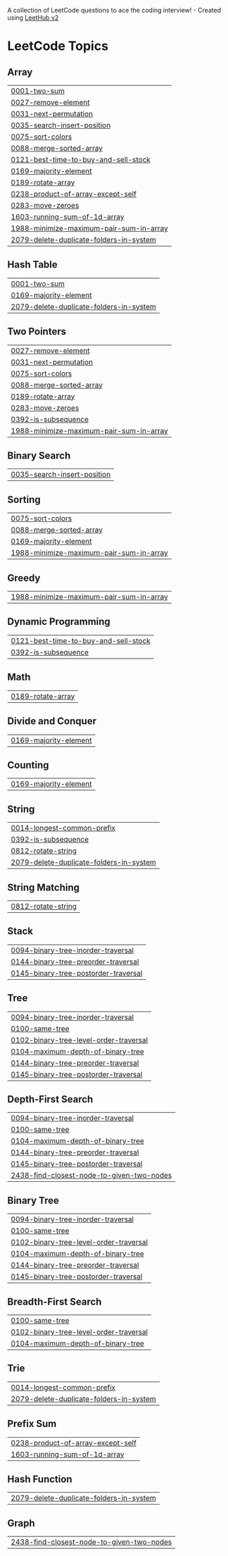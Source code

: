 A collection of LeetCode questions to ace the coding interview! - Created using [LeetHub v2](https://github.com/arunbhardwaj/LeetHub-2.0)
<!---LeetCode Topics Start-->
# LeetCode Topics
## Array
|  |
| ------- |
| [0001-two-sum](https://github.com/khomathi1085/DSA/tree/master/0001-two-sum) |
| [0027-remove-element](https://github.com/khomathi1085/DSA/tree/master/0027-remove-element) |
| [0031-next-permutation](https://github.com/khomathi1085/DSA/tree/master/0031-next-permutation) |
| [0035-search-insert-position](https://github.com/khomathi1085/DSA/tree/master/0035-search-insert-position) |
| [0075-sort-colors](https://github.com/khomathi1085/DSA/tree/master/0075-sort-colors) |
| [0088-merge-sorted-array](https://github.com/khomathi1085/DSA/tree/master/0088-merge-sorted-array) |
| [0121-best-time-to-buy-and-sell-stock](https://github.com/khomathi1085/DSA/tree/master/0121-best-time-to-buy-and-sell-stock) |
| [0169-majority-element](https://github.com/khomathi1085/DSA/tree/master/0169-majority-element) |
| [0189-rotate-array](https://github.com/khomathi1085/DSA/tree/master/0189-rotate-array) |
| [0238-product-of-array-except-self](https://github.com/khomathi1085/DSA/tree/master/0238-product-of-array-except-self) |
| [0283-move-zeroes](https://github.com/khomathi1085/DSA/tree/master/0283-move-zeroes) |
| [1603-running-sum-of-1d-array](https://github.com/khomathi1085/DSA/tree/master/1603-running-sum-of-1d-array) |
| [1988-minimize-maximum-pair-sum-in-array](https://github.com/khomathi1085/DSA/tree/master/1988-minimize-maximum-pair-sum-in-array) |
| [2079-delete-duplicate-folders-in-system](https://github.com/khomathi1085/DSA/tree/master/2079-delete-duplicate-folders-in-system) |
## Hash Table
|  |
| ------- |
| [0001-two-sum](https://github.com/khomathi1085/DSA/tree/master/0001-two-sum) |
| [0169-majority-element](https://github.com/khomathi1085/DSA/tree/master/0169-majority-element) |
| [2079-delete-duplicate-folders-in-system](https://github.com/khomathi1085/DSA/tree/master/2079-delete-duplicate-folders-in-system) |
## Two Pointers
|  |
| ------- |
| [0027-remove-element](https://github.com/khomathi1085/DSA/tree/master/0027-remove-element) |
| [0031-next-permutation](https://github.com/khomathi1085/DSA/tree/master/0031-next-permutation) |
| [0075-sort-colors](https://github.com/khomathi1085/DSA/tree/master/0075-sort-colors) |
| [0088-merge-sorted-array](https://github.com/khomathi1085/DSA/tree/master/0088-merge-sorted-array) |
| [0189-rotate-array](https://github.com/khomathi1085/DSA/tree/master/0189-rotate-array) |
| [0283-move-zeroes](https://github.com/khomathi1085/DSA/tree/master/0283-move-zeroes) |
| [0392-is-subsequence](https://github.com/khomathi1085/DSA/tree/master/0392-is-subsequence) |
| [1988-minimize-maximum-pair-sum-in-array](https://github.com/khomathi1085/DSA/tree/master/1988-minimize-maximum-pair-sum-in-array) |
## Binary Search
|  |
| ------- |
| [0035-search-insert-position](https://github.com/khomathi1085/DSA/tree/master/0035-search-insert-position) |
## Sorting
|  |
| ------- |
| [0075-sort-colors](https://github.com/khomathi1085/DSA/tree/master/0075-sort-colors) |
| [0088-merge-sorted-array](https://github.com/khomathi1085/DSA/tree/master/0088-merge-sorted-array) |
| [0169-majority-element](https://github.com/khomathi1085/DSA/tree/master/0169-majority-element) |
| [1988-minimize-maximum-pair-sum-in-array](https://github.com/khomathi1085/DSA/tree/master/1988-minimize-maximum-pair-sum-in-array) |
## Greedy
|  |
| ------- |
| [1988-minimize-maximum-pair-sum-in-array](https://github.com/khomathi1085/DSA/tree/master/1988-minimize-maximum-pair-sum-in-array) |
## Dynamic Programming
|  |
| ------- |
| [0121-best-time-to-buy-and-sell-stock](https://github.com/khomathi1085/DSA/tree/master/0121-best-time-to-buy-and-sell-stock) |
| [0392-is-subsequence](https://github.com/khomathi1085/DSA/tree/master/0392-is-subsequence) |
## Math
|  |
| ------- |
| [0189-rotate-array](https://github.com/khomathi1085/DSA/tree/master/0189-rotate-array) |
## Divide and Conquer
|  |
| ------- |
| [0169-majority-element](https://github.com/khomathi1085/DSA/tree/master/0169-majority-element) |
## Counting
|  |
| ------- |
| [0169-majority-element](https://github.com/khomathi1085/DSA/tree/master/0169-majority-element) |
## String
|  |
| ------- |
| [0014-longest-common-prefix](https://github.com/khomathi1085/DSA/tree/master/0014-longest-common-prefix) |
| [0392-is-subsequence](https://github.com/khomathi1085/DSA/tree/master/0392-is-subsequence) |
| [0812-rotate-string](https://github.com/khomathi1085/DSA/tree/master/0812-rotate-string) |
| [2079-delete-duplicate-folders-in-system](https://github.com/khomathi1085/DSA/tree/master/2079-delete-duplicate-folders-in-system) |
## String Matching
|  |
| ------- |
| [0812-rotate-string](https://github.com/khomathi1085/DSA/tree/master/0812-rotate-string) |
## Stack
|  |
| ------- |
| [0094-binary-tree-inorder-traversal](https://github.com/khomathi1085/DSA/tree/master/0094-binary-tree-inorder-traversal) |
| [0144-binary-tree-preorder-traversal](https://github.com/khomathi1085/DSA/tree/master/0144-binary-tree-preorder-traversal) |
| [0145-binary-tree-postorder-traversal](https://github.com/khomathi1085/DSA/tree/master/0145-binary-tree-postorder-traversal) |
## Tree
|  |
| ------- |
| [0094-binary-tree-inorder-traversal](https://github.com/khomathi1085/DSA/tree/master/0094-binary-tree-inorder-traversal) |
| [0100-same-tree](https://github.com/khomathi1085/DSA/tree/master/0100-same-tree) |
| [0102-binary-tree-level-order-traversal](https://github.com/khomathi1085/DSA/tree/master/0102-binary-tree-level-order-traversal) |
| [0104-maximum-depth-of-binary-tree](https://github.com/khomathi1085/DSA/tree/master/0104-maximum-depth-of-binary-tree) |
| [0144-binary-tree-preorder-traversal](https://github.com/khomathi1085/DSA/tree/master/0144-binary-tree-preorder-traversal) |
| [0145-binary-tree-postorder-traversal](https://github.com/khomathi1085/DSA/tree/master/0145-binary-tree-postorder-traversal) |
## Depth-First Search
|  |
| ------- |
| [0094-binary-tree-inorder-traversal](https://github.com/khomathi1085/DSA/tree/master/0094-binary-tree-inorder-traversal) |
| [0100-same-tree](https://github.com/khomathi1085/DSA/tree/master/0100-same-tree) |
| [0104-maximum-depth-of-binary-tree](https://github.com/khomathi1085/DSA/tree/master/0104-maximum-depth-of-binary-tree) |
| [0144-binary-tree-preorder-traversal](https://github.com/khomathi1085/DSA/tree/master/0144-binary-tree-preorder-traversal) |
| [0145-binary-tree-postorder-traversal](https://github.com/khomathi1085/DSA/tree/master/0145-binary-tree-postorder-traversal) |
| [2438-find-closest-node-to-given-two-nodes](https://github.com/khomathi1085/DSA/tree/master/2438-find-closest-node-to-given-two-nodes) |
## Binary Tree
|  |
| ------- |
| [0094-binary-tree-inorder-traversal](https://github.com/khomathi1085/DSA/tree/master/0094-binary-tree-inorder-traversal) |
| [0100-same-tree](https://github.com/khomathi1085/DSA/tree/master/0100-same-tree) |
| [0102-binary-tree-level-order-traversal](https://github.com/khomathi1085/DSA/tree/master/0102-binary-tree-level-order-traversal) |
| [0104-maximum-depth-of-binary-tree](https://github.com/khomathi1085/DSA/tree/master/0104-maximum-depth-of-binary-tree) |
| [0144-binary-tree-preorder-traversal](https://github.com/khomathi1085/DSA/tree/master/0144-binary-tree-preorder-traversal) |
| [0145-binary-tree-postorder-traversal](https://github.com/khomathi1085/DSA/tree/master/0145-binary-tree-postorder-traversal) |
## Breadth-First Search
|  |
| ------- |
| [0100-same-tree](https://github.com/khomathi1085/DSA/tree/master/0100-same-tree) |
| [0102-binary-tree-level-order-traversal](https://github.com/khomathi1085/DSA/tree/master/0102-binary-tree-level-order-traversal) |
| [0104-maximum-depth-of-binary-tree](https://github.com/khomathi1085/DSA/tree/master/0104-maximum-depth-of-binary-tree) |
## Trie
|  |
| ------- |
| [0014-longest-common-prefix](https://github.com/khomathi1085/DSA/tree/master/0014-longest-common-prefix) |
| [2079-delete-duplicate-folders-in-system](https://github.com/khomathi1085/DSA/tree/master/2079-delete-duplicate-folders-in-system) |
## Prefix Sum
|  |
| ------- |
| [0238-product-of-array-except-self](https://github.com/khomathi1085/DSA/tree/master/0238-product-of-array-except-self) |
| [1603-running-sum-of-1d-array](https://github.com/khomathi1085/DSA/tree/master/1603-running-sum-of-1d-array) |
## Hash Function
|  |
| ------- |
| [2079-delete-duplicate-folders-in-system](https://github.com/khomathi1085/DSA/tree/master/2079-delete-duplicate-folders-in-system) |
## Graph
|  |
| ------- |
| [2438-find-closest-node-to-given-two-nodes](https://github.com/khomathi1085/DSA/tree/master/2438-find-closest-node-to-given-two-nodes) |
<!---LeetCode Topics End-->